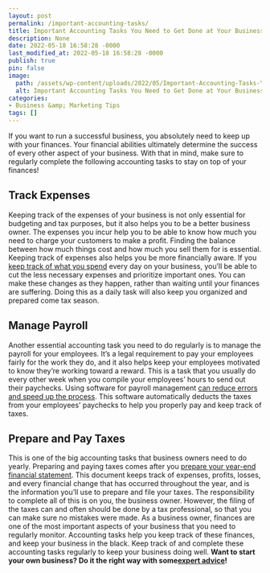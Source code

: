 ```yaml
---
layout: post
permalink: /important-accounting-tasks/
title: Important Accounting Tasks You Need to Get Done at Your Business
description: None
date: 2022-05-18 16:58:28 -0000
last_modified_at: 2022-05-18 16:58:28 -0000
publish: true
pin: false
image:
  path: /assets/wp-content/uploads/2022/05/Important-Accounting-Tasks-You-Need-to-Get-Done-at-Your-Business.jpg
  alt: Important Accounting Tasks You Need to Get Done at Your Business
categories:
- Business &amp; Marketing Tips
tags: []
---
```

If you want to run a successful business, you absolutely need to keep up with your finances. Your financial abilities ultimately determine the success of every other aspect of your business. With that in mind, make sure to regularly complete the following accounting tasks to stay on top of your finances!

## **Track Expenses**

Keeping track of the expenses of your business is not only essential for budgeting and tax purposes, but it also helps you to be a better business owner. The expenses you incur help you to be able to know how much you need to charge your customers to make a profit. Finding the balance between how much things cost and how much you sell them for is essential. Keeping track of expenses also helps you be more financially aware. If you [keep track of what you spend](https://board.budgetbakers.com/blog/how-do-you-track-small-business-income-and-expenses/) every day on your business, you’ll be able to cut the less necessary expenses and prioritize important ones. You can make these changes as they happen, rather than waiting until your finances are suffering. Doing this as a daily task will also keep you organized and prepared come tax season.

## **Manage Payroll**

Another essential accounting task you need to do regularly is to manage the payroll for your employees. It’s a legal requirement to pay your employees fairly for the work they do, and it also helps keep your employees motivated to know they’re working toward a reward. This is a task that you usually do every other week when you compile your employees’ hours to send out their paychecks. Using software for payroll management [can reduce errors and speed up the process](https://myqualitypayroll.com/how-to-manage-payroll-for-a-small-business/). This software automatically deducts the taxes from your employees’ paychecks to help you properly pay and keep track of taxes.

## **Prepare and Pay Taxes**

This is one of the big accounting tasks that business owners need to do yearly. Preparing and paying taxes comes after you [prepare your year-end financial statement](https://estesscpa.com/the-abcs-of-preparing-year-end-financial-reports/). This document keeps track of expenses, profits, losses, and every financial change that has occurred throughout the year, and is the information you’ll use to prepare and file your taxes. The responsibility to complete all of this is on you, the business owner. However, the filing of the taxes can and often should be done by a tax professional, so that you can make sure no mistakes were made. As a business owner, finances are one of the most important aspects of your business that you need to regularly monitor. Accounting tasks help you keep track of these finances, and keep your business in the black. Keep track of and complete these accounting tasks regularly to keep your business doing well. **Want to start your own business? Do it the right way with some**[**expert advice**](https://go.katebagoy.com/ebook)**!**
